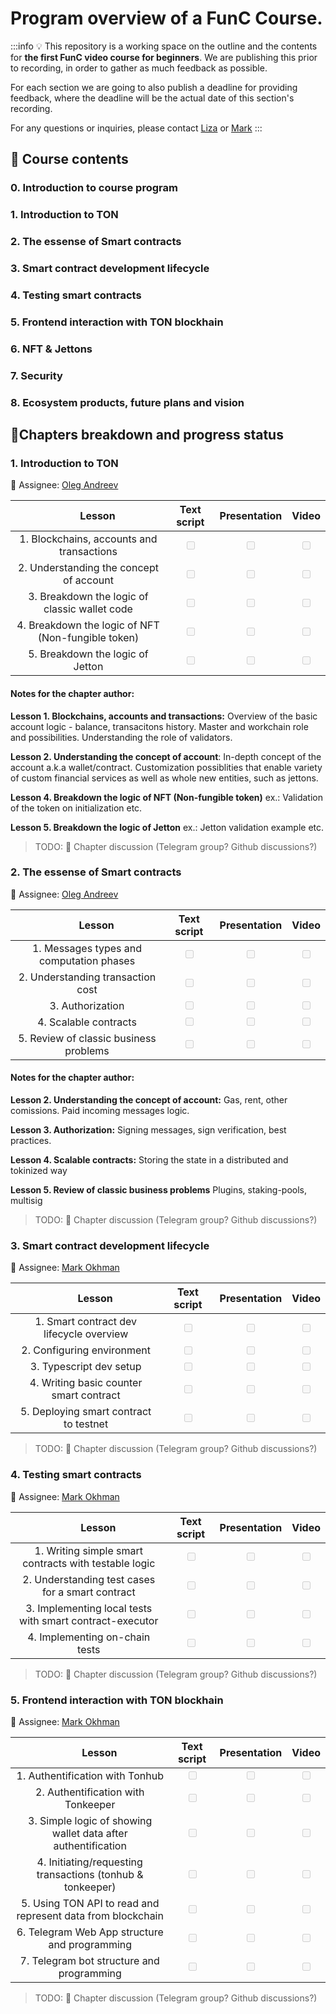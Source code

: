 # Program overview of a FunC Course.


:::info
:bulb: This repository is a working space on the outline and the contents for **the first FunC video course for beginners**. We are publishing this prior to recording, in order to gather as much feedback as possible. 

For each section we are going to also publish a deadline for providing feedback, where the deadline will be the actual date of this section's recording.

For any questions or inquiries, please contact [Liza](https://t.me/Vetach) or [Mark](https://t.me/markokhman)
:::

## :book: Course contents

### 0. Introduction to course program
### 1. Introduction to TON
### 2. The essense of Smart contracts
### 3. Smart contract development lifecycle
### 4. Testing smart contracts
### 5. Frontend interaction with TON blockhain
### 6. NFT & Jettons
### 7. Security
### 8. Ecosystem products, future plans and vision

## :pencil:Chapters breakdown and progress status


### 1. Introduction to TON
:bust_in_silhouette: Assignee: [Oleg Andreev](https://t.me/oleganza)




|       &nbsp;&nbsp; &nbsp; &nbsp; &nbsp; &nbsp;&nbsp; &nbsp; &nbsp;   **Lesson**  &nbsp;&nbsp; &nbsp; &nbsp; &nbsp;       	|            **Text script**           	|            **Presentation**           	|        **Video**             	
|:--------------------------:	|:---------------------------------:	|:---------------------------------:	|:---------------------------------:	|
|     1. Blockchains, accounts and transactions     	| <input type="checkbox" disabled/> 	| <input type="checkbox" disabled/> 	| <input type="checkbox" disabled/> 	| 
|     2. Understanding the concept of account     	| <input type="checkbox" disabled/> 	| <input type="checkbox" disabled/> 	| <input type="checkbox" disabled/> 	| 
|     3. Breakdown the logic of classic wallet code     	| <input type="checkbox" disabled/> 	| <input type="checkbox" disabled/> 	| <input type="checkbox" disabled/> 	| 
|     4. Breakdown the logic of NFT (Non-fungible token)     	| <input type="checkbox" disabled/> 	| <input type="checkbox" disabled/> 	| <input type="checkbox" disabled/> 	| 
|     5. Breakdown the logic of Jetton     	| <input type="checkbox" disabled/> 	| <input type="checkbox" disabled/> 	| <input type="checkbox" disabled/> 	| 

#### Notes for the chapter author:
**Lesson 1. Blockchains, accounts and transactions:**
Overview of the basic account logic - balance, transacitons history. Master and workchain role and possibilities. Understanding the role of validators.

**Lesson 2. Understanding the concept of account**: In-depth concept of the account a.k.a wallet/contract. Customization possiblities that enable variety of custom financial services as well as whole new entities, such as jettons. 

**Lesson 4. Breakdown the logic of NFT (Non-fungible token)**
ex.: Validation of the token on initialization
etc.

**Lesson 5. Breakdown the logic of Jetton**
ex.: Jetton validation example
etc.

> TODO: :speech_balloon: Chapter discussion (Telegram group? Github discussions?)


### 2. The essense of Smart contracts
:bust_in_silhouette: Assignee: [Oleg Andreev](https://t.me/oleganza)


|       &nbsp;&nbsp; &nbsp; &nbsp; &nbsp; &nbsp;&nbsp; &nbsp; &nbsp;   **Lesson**  &nbsp;&nbsp; &nbsp; &nbsp; &nbsp;       	|            **Text script**           	|            **Presentation**           	|        **Video**             	
|:--------------------------:	|:---------------------------------:	|:---------------------------------:	|:---------------------------------:	|
|     1. Messages types and computation phases     	| <input type="checkbox" disabled/> 	| <input type="checkbox" disabled/> 	| <input type="checkbox" disabled/> 	| 
|     2. Understanding transaction cost     	| <input type="checkbox" disabled/> 	| <input type="checkbox" disabled/> 	| <input type="checkbox" disabled/> 	| 
|     3. Authorization     	| <input type="checkbox" disabled/> 	| <input type="checkbox" disabled/> 	| <input type="checkbox" disabled/> 	| 
|     4. Scalable contracts     	| <input type="checkbox" disabled/> 	| <input type="checkbox" disabled/> 	| <input type="checkbox" disabled/> 	| 
|     5. Review of classic business problems     	| <input type="checkbox" disabled/> 	| <input type="checkbox" disabled/> 	| <input type="checkbox" disabled/> 	| 

#### Notes for the chapter author:

**Lesson 2. Understanding the concept of account:** Gas, rent, other comissions.
Paid incoming messages logic.

**Lesson 3. Authorization:**
Signing messages, sign verification, best practices.

**Lesson 4. Scalable contracts:**
Storing the state in a distributed and tokinized way

**Lesson 5. Review of classic business problems**
Plugins, staking-pools, multisig

> TODO: :speech_balloon: Chapter discussion (Telegram group? Github discussions?)


### 3. Smart contract development lifecycle
:bust_in_silhouette: Assignee: [Mark Okhman](https://t.me/markokhman)




|       &nbsp;&nbsp; &nbsp; &nbsp; &nbsp; &nbsp;&nbsp; &nbsp; &nbsp;   **Lesson**  &nbsp;&nbsp; &nbsp; &nbsp; &nbsp;       	|            **Text script**           	|            **Presentation**           	|        **Video**             	
|:--------------------------:	|:---------------------------------:	|:---------------------------------:	|:---------------------------------:	|
|     1. Smart contract dev lifecycle overview     	| <input type="checkbox" disabled/> 	| <input type="checkbox" disabled/> 	| <input type="checkbox" disabled/> 	| 
|     2. Configuring environment    	| <input type="checkbox" disabled/> 	| <input type="checkbox" disabled/> 	| <input type="checkbox" disabled/> 	| 
|     3. Typescript dev setup    	| <input type="checkbox" disabled/> 	| <input type="checkbox" disabled/> 	| <input type="checkbox" disabled/> 	| 
|     4. Writing basic counter smart contract     	| <input type="checkbox" disabled/> 	| <input type="checkbox" disabled/> 	| <input type="checkbox" disabled/> 	| 
|     5. Deploying smart contract to testnet     	| <input type="checkbox" disabled/> 	| <input type="checkbox" disabled/> 	| <input type="checkbox" disabled/> 	| 


> TODO: :speech_balloon: Chapter discussion (Telegram group? Github discussions?)


### 4. Testing smart contracts
:bust_in_silhouette: Assignee: [Mark Okhman](https://t.me/markokhman)




|       &nbsp;&nbsp; &nbsp; &nbsp; &nbsp; &nbsp;&nbsp; &nbsp; &nbsp;   **Lesson**  &nbsp;&nbsp; &nbsp; &nbsp; &nbsp;       	|            **Text script**           	|            **Presentation**           	|        **Video**             	
|:--------------------------:	|:---------------------------------:	|:---------------------------------:	|:---------------------------------:	|
|     1. Writing simple smart contracts with testable logic     	| <input type="checkbox" disabled/> 	| <input type="checkbox" disabled/> 	| <input type="checkbox" disabled/> 	| 
|     2. Understanding test cases for a smart contract    	| <input type="checkbox" disabled/> 	| <input type="checkbox" disabled/> 	| <input type="checkbox" disabled/> 	| 
|     3. Implementing local tests with smart contract-executor    	| <input type="checkbox" disabled/> 	| <input type="checkbox" disabled/> 	| <input type="checkbox" disabled/> 	| 
|     4. Implementing on-chain tests     	| <input type="checkbox" disabled/> 	| <input type="checkbox" disabled/> 	| <input type="checkbox" disabled/> 	| 


> TODO: :speech_balloon: Chapter discussion (Telegram group? Github discussions?)


### 5. Frontend interaction with TON blockhain
:bust_in_silhouette: Assignee: [Mark Okhman](https://t.me/markokhman)




|       &nbsp;&nbsp; &nbsp; &nbsp; &nbsp; &nbsp;&nbsp; &nbsp; &nbsp;   **Lesson**  &nbsp;&nbsp; &nbsp; &nbsp; &nbsp;       	|            **Text script**           	|            **Presentation**           	|        **Video**             	
|:--------------------------:	|:---------------------------------:	|:---------------------------------:	|:---------------------------------:	|
|     1. Authentification with Tonhub     	| <input type="checkbox" disabled/> 	| <input type="checkbox" disabled/> 	| <input type="checkbox" disabled/> 	| 
|     2. Authentification with Tonkeeper    	| <input type="checkbox" disabled/> 	| <input type="checkbox" disabled/> 	| <input type="checkbox" disabled/> 	| 
|     3. Simple logic of showing wallet data after authentification    	| <input type="checkbox" disabled/> 	| <input type="checkbox" disabled/> 	| <input type="checkbox" disabled/> 	| 
|     4. Initiating/requesting transactions (tonhub & tonkeeper)     	| <input type="checkbox" disabled/> 	| <input type="checkbox" disabled/> 	| <input type="checkbox" disabled/> 	| 
|     5. Using TON API to read and represent data from blockchain    	| <input type="checkbox" disabled/> 	| <input type="checkbox" disabled/> 	| <input type="checkbox" disabled/> 	| 
|     6. Telegram Web App structure and programming     	| <input type="checkbox" disabled/> 	| <input type="checkbox" disabled/> 	| <input type="checkbox" disabled/> 	| 
|     7. Telegram bot structure and programming     	| <input type="checkbox" disabled/> 	| <input type="checkbox" disabled/> 	| <input type="checkbox" disabled/> 	| 


> TODO: :speech_balloon: Chapter discussion (Telegram group? Github discussions?)
   
   
